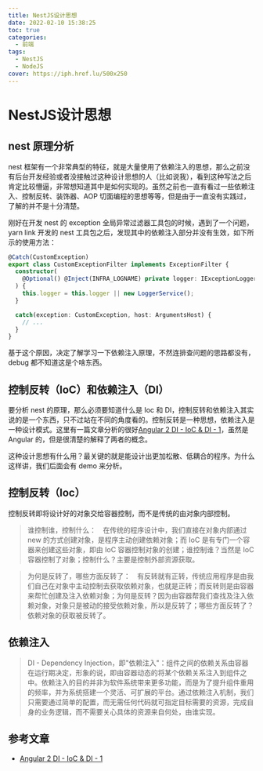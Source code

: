 ```yaml
---
title: NestJS设计思想
date: 2022-02-10 15:38:25
toc: true
categories:
  - 前端
tags:
  - NestJS
  - NodeJS
cover: https://iph.href.lu/500x250
---
```


# NestJS设计思想

## nest 原理分析

nest 框架有一个非常典型的特征，就是大量使用了依赖注入的思想，那么之前没有后台开发经验或者没接触过这种设计思想的人（比如说我），看到这种写法之后肯定比较懵逼，非常想知道其中是如何实现的。虽然之前也一直有看过一些依赖注入、控制反转、装饰器、AOP 切面编程的思想等等，但是由于一直没有实践过，了解的并不是十分清楚。

刚好在开发 nest 的 exception 全局异常过滤器工具包的时候，遇到了一个问题，yarn link 开发的 nest 工具包之后，发现其中的依赖注入部分并没有生效，如下所示的使用方法：

```ts
@Catch(CustomException)
export class CustomExceptionFilter implements ExceptionFilter {
  constructor(
    @Optional() @Inject(INFRA_LOGNAME) private logger: IExceptionLogger
  ) {
    this.logger = this.logger || new LoggerService();
  }

  catch(exception: CustomException, host: ArgumentsHost) {
    // ...
  }
}
```

基于这个原因，决定了解学习一下依赖注入原理，不然连排查问题的思路都没有，debug 都不知道这是个啥东西。

## 控制反转（IoC）和依赖注入（DI）

要分析 nest 的原理，那么必须要知道什么是 Ioc 和 DI，控制反转和依赖注入其实说的是一个东西，只不过站在不同的角度看的。控制反转是一种思想，依赖注入是一种设计模式。这里有一篇文章分析的很好[Angular 2 DI - IoC & DI - 1](https://segmentfault.com/a/1190000008626680)，虽然是 Angular 的，但是很清楚的解释了两者的概念。

这种设计思想有什么用？最关键的就是能设计出更加松散、低耦合的程序。为什么这样讲，我们后面会有 demo 来分析。

## 控制反转（Ioc）

控制反转即将设计好的对象交给容器控制，而不是传统的由对象内部控制。

> 谁控制谁，控制什么：　在传统的程序设计中，我们直接在对象内部通过 new 的方式创建对象，是程序主动创建依赖对象；而 IoC 是有专门一个容器来创建这些对象，即由 IoC 容器控制对象的创建；谁控制谁？当然是 IoC 容器控制了对象；控制什么？主要是控制外部资源获取。

> 为何是反转了，哪些方面反转了：　有反转就有正转，传统应用程序是由我们自己在对象中主动控制去获取依赖对象，也就是正转；而反转则是由容器来帮忙创建及注入依赖对象；为何是反转？因为由容器帮我们查找及注入依赖对象，对象只是被动的接受依赖对象，所以是反转了；哪些方面反转了？依赖对象的获取被反转了。

## 依赖注入

> DI - Dependency Injection，即"依赖注入"：组件之间的依赖关系由容器在运行期决定，形象的说，即由容器动态的将某个依赖关系注入到组件之中。依赖注入的目的并非为软件系统带来更多功能，而是为了提升组件重用的频率，并为系统搭建一个灵活、可扩展的平台。通过依赖注入机制，我们只需要通过简单的配置，而无需任何代码就可指定目标需要的资源，完成自身的业务逻辑，而不需要关心具体的资源来自何处，由谁实现。

## 参考文章

- [Angular 2 DI - IoC & DI - 1](https://segmentfault.com/a/1190000008626680)
 
